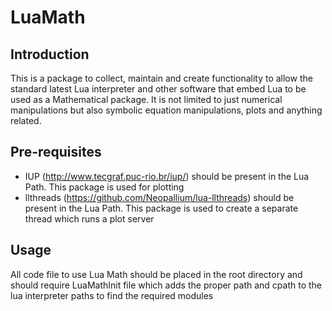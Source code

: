 LuaMath
=======

Introduction
------------
This is a package to collect, maintain and create functionality to allow the standard latest Lua interpreter and other software that embed Lua to be used as a Mathematical package. It is not limited to just numerical manipulations but also symbolic equation manipulations, plots and anything related. 

Pre-requisites
--------------
- IUP (http://www.tecgraf.puc-rio.br/iup/) should be present in the Lua Path. This package is used for plotting
- llthreads (https://github.com/Neopallium/lua-llthreads) should be present in the Lua Path. This package is used to create a separate thread which runs a plot server

Usage
-----

All code file to use Lua Math should be placed in the root directory and should require LuaMathInit file which adds the proper path and cpath to the lua interpreter paths to find the required modules
